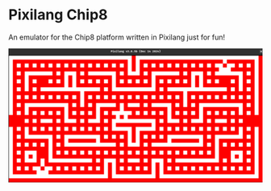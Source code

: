 # Pixilang Chip8
An emulator for the Chip8 platform written in Pixilang just for fun!


![Blinky](/screenshots/Screen1.png)

